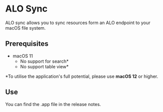 # ALO Sync

ALO sync allows you to sync resources form an ALO endpoint to your macOS file system.


## Prerequisites

- macOS 11
  - No support for search*
  - No support table view*


*To utilise the application's full potential, please use **macOS 12** or higher.


## Use

You can find the .app file in the release notes. 

